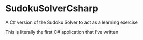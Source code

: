 # SudokuSolverCsharp
A C# version of the Sudoku Solver to act as a learning exercise

This is literally the first C# application that I've written
